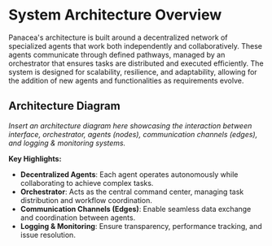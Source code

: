 # System Architecture Overview

Panacea's architecture is built around a decentralized network of specialized agents that work both independently and collaboratively. These agents communicate through defined pathways, managed by an orchestrator that ensures tasks are distributed and executed efficiently. The system is designed for scalability, resilience, and adaptability, allowing for the addition of new agents and functionalities as requirements evolve.

## Architecture Diagram

*Insert an architecture diagram here showcasing the interaction between interface, orchestrator, agents (nodes), communication channels (edges), and logging & monitoring systems.*

**Key Highlights:**
- **Decentralized Agents**: Each agent operates autonomously while collaborating to achieve complex tasks.
- **Orchestrator**: Acts as the central command center, managing task distribution and workflow coordination.
- **Communication Channels (Edges)**: Enable seamless data exchange and coordination between agents.
- **Logging & Monitoring**: Ensure transparency, performance tracking, and issue resolution.
